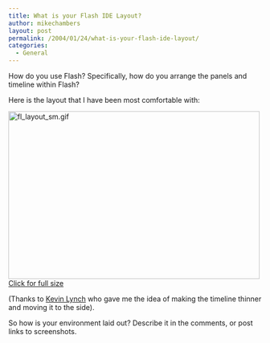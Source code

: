 ```yaml
---
title: What is your Flash IDE Layout?
author: mikechambers
layout: post
permalink: /2004/01/24/what-is-your-flash-ide-layout/
categories:
  - General
---
```



How do you use Flash? Specifically, how do you arrange the panels and timeline within Flash?

Here is the layout that I have been most comfortable with:

[<img alt="fl_layout_sm.gif" src="/mesh/files/fl_layout_sm.gif" width="500" height="334" border="0" />][1]  
[Click for full size][1]

(Thanks to [Kevin Lynch][2] who gave me the idea of making the timeline thinner and moving it to the side).

So how is your environment laid out? Describe it in the comments, or post links to screenshots.

 [1]: /mesh/files/fl_layout_lg.gif
 [2]: http://www.klynch.com/